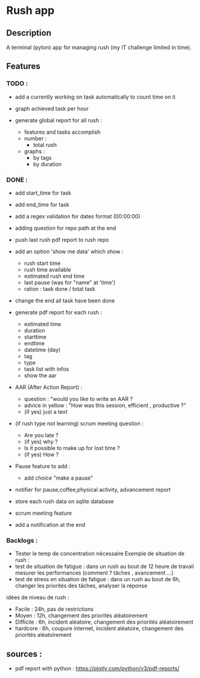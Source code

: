 # Rush app

## Description

A terminal (pyton) app for managing rush (my IT challenge limited in time).

## Features 

### TODO : 

<!-- - make the endtime equal to rush endtime if not "end this rush right now" -->


- add a currently working on task automatically to count time on it

- graph achieved task per hour

- generate global report for all rush : 
    - features and tasks accomplish 
    - number : 
        - total rush
    - graphs : 
        - by tags
        - by duration

### DONE : 

- add start_time for task
- add end_time for task

- add a regex validation for dates format (00:00:00)

- adding question for repo path at the end

- push last rush pdf report to rush repo

- add an option 'show me data' which show :
    - rush start time
    - rush time available
    - estimated rush end time
    - last pause (was for "name" at 'time')
    - ration : task done / total task

- change the end all task have been done

- generate pdf report for each rush : 
    - estimated time
    - duration
    - starttime
    - endtime
    - datetime (day)
    - tag
    - type
    - task list with infos
    - show the aar

- AAR (After Action Report) :
    - question : "would you like to write an AAR ?
    - advice in yellow : "How was this session, efficient , productive ?"
    - (if yes) just a text
- (if rush type not learning) scrum meeting question : 
    - Are you late ?
    - (if yes) why ?
    - Is it possible to make up for lost time ?
    - (if yes) How ?
- Pause feature to add : 
    - add choice "make a pause" 
- notifier for pause,coffee,physical activity, advancement report
- store each rush data on sqlite database
- scrum meeting feature
- add a notification at the end 


### Backlogs : 
- Tester le temp de concentration nécessaire 
Exemple de situation de rush : 
- test de situation de fatigue : dans un rush au bout de 12 heure de travail mesurer les performances (comment ? tâches , avancement ...)
- test de stress en situation de fatigue : dans un rush au bout de 6h, changer les priorités des tâches, analyser la réponse

idées de niveau de rush : 
- Facile : 24h, pas de restrictions
- Moyen : 12h, changement des priorités aléatoirement
- Difficile : 6h, incident aléatoire, changement des priorités aléatoirement
- hardcore : 6h, coupure internet, incident aléatoire, changement des priorités aléatoirement

## sources : 

- pdf report with python : https://plotly.com/python/v3/pdf-reports/